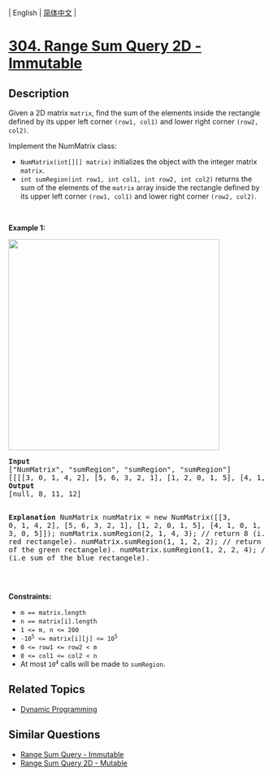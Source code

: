 
| English | [简体中文](README.md) |

# [304. Range Sum Query 2D - Immutable](https://leetcode-cn.com/problems/range-sum-query-2d-immutable/)

## Description

<p>Given a 2D matrix <code>matrix</code>, find the sum of the elements inside the rectangle defined by its upper left corner <code>(row1, col1)</code> and lower right corner <code>(row2, col2)</code>.</p>

<p>Implement the NumMatrix class:</p>

<ul>
	<li><code>NumMatrix(int[][] matrix)</code> initializes the object with the integer matrix <code>matrix</code>.</li>
	<li><code>int sumRegion(int row1, int col1, int row2, int col2)</code> returns the sum of the elements of the <code>matrix</code> array inside the rectangle defined by its upper left corner <code>(row1, col1)</code> and lower right corner <code>(row2, col2)</code>.</li>
</ul>

<p>&nbsp;</p>
<p><strong>Example 1:</strong></p>
<img alt="" src="https://assets.leetcode.com/uploads/2021/03/14/sum-grid.jpg" style="width: 415px; height: 415px;" />
<pre>
<strong>Input</strong>
[&quot;NumMatrix&quot;, &quot;sumRegion&quot;, &quot;sumRegion&quot;, &quot;sumRegion&quot;]
[[[[3, 0, 1, 4, 2], [5, 6, 3, 2, 1], [1, 2, 0, 1, 5], [4, 1, 0, 1, 7], [1, 0, 3, 0, 5]]], [2, 1, 4, 3], [1, 1, 2, 2], [1, 2, 2, 4]]
<strong>Output</strong>
[null, 8, 11, 12]

<strong>Explanation</strong>
NumMatrix numMatrix = new NumMatrix([[3, 0, 1, 4, 2], [5, 6, 3, 2, 1], [1, 2, 0, 1, 5], [4, 1, 0, 1, 7], [1, 0, 3, 0, 5]]);
numMatrix.sumRegion(2, 1, 4, 3); // return 8 (i.e sum of the red rectangele).
numMatrix.sumRegion(1, 1, 2, 2); // return 11 (i.e sum of the green rectangele).
numMatrix.sumRegion(1, 2, 2, 4); // return 12 (i.e sum of the blue rectangele).
</pre>

<p>&nbsp;</p>
<p><strong>Constraints:</strong></p>

<ul>
	<li><code>m == matrix.length</code></li>
	<li><code>n == matrix[i].length</code></li>
	<li><code>1 &lt;= m, n &lt;= 200</code></li>
	<li><code>-10<sup>5</sup> &lt;= matrix[i][j] &lt;= 10<sup>5</sup></code></li>
	<li><code>0 &lt;= row1 &lt;= row2 &lt; m</code></li>
	<li><code>0 &lt;= col1 &lt;= col2 &lt; n</code></li>
	<li>At most <code>10<sup>4</sup></code> calls will be made to <code>sumRegion</code>.</li>
</ul>


## Related Topics

- [Dynamic Programming](https://leetcode-cn.com/tag/dynamic-programming)

## Similar Questions

- [Range Sum Query - Immutable](../range-sum-query-immutable/README_EN.md)
- [Range Sum Query 2D - Mutable](../range-sum-query-2d-mutable/README_EN.md)

